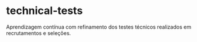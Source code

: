 # technical-tests
Aprendizagem contínua com refinamento dos testes técnicos realizados em recrutamentos e seleções.
